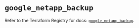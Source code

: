 # `google_netapp_backup`

Refer to the Terraform Registry for docs: [`google_netapp_backup`](https://registry.terraform.io/providers/hashicorp/google-beta/6.25.0/docs/resources/google_netapp_backup).
